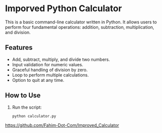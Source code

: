 # Imporved Python Calculator

This is a basic command-line calculator written in Python. It allows users to perform four fundamental operations: addition, subtraction, multiplication, and division.

## Features

- Add, subtract, multiply, and divide two numbers.
- Input validation for numeric values.
- Graceful handling of division by zero.
- Loop to perform multiple calculations.
- Option to quit at any time.

## How to Use

1. Run the script:
   ```bash
   python calculator.py
https://github.com/Fahim-Dot-Com/Improved_Calculator